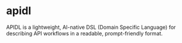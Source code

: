# apidl
APIDL is a lightweight, AI-native DSL (Domain Specific Language) for describing API workflows in a readable, prompt-friendly format.
